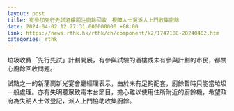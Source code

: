 ```yaml
---
layout: post
title: 有參加先行先試酒樓關注廚餘回收　視障人士冀派人上門收集廚餘
date: 2024-04-02 12:27:31.000000000 +08:00
link: https://news.rthk.hk/rthk/ch/component/k2/1747188-20240402.htm
categories: rthk
---
```


垃圾收費「先行先試」計劃開展，有參與試驗的酒樓或未有參與計劃的市民，都關心廚餘回收問題。

試點之一的新蒲崗新光宴會廳經理表示，由於未有足夠配套，廚餘暫時只能當垃圾一般處理。亦有失明聽眾致電本台節目，擔心難以使用住所附近的廚餘機，希望政府為失明人士做登記，派人上門協助收集廚餘。
